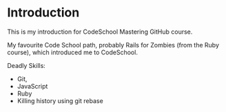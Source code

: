 # Introduction

This is my introduction for CodeSchool Mastering GitHub course.

My favourite Code School path, probably Rails for Zombies (from the Ruby
course), which introduced me to CodeSchool.

Deadly Skills:
* Git,
* JavaScript
* Ruby
* Killing history using git rebase

